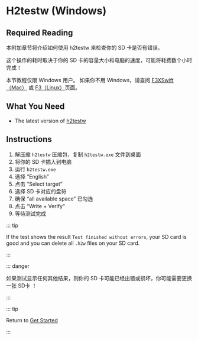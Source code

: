 # H2testw (Windows)

## Required Reading

本附加章节将介绍如何使用 h2testw 来检查你的 SD 卡是否有错误。

这个操作的耗时取决于你的 SD 卡的容量大小和电脑的速度，可能将耗费数个小时完成！

本节教程仅限 Windows 用户。 如果你不用 Windows，请查阅 [F3XSwift（Mac）](f3xswift-\(mac\)) 或 [F3（Linux）](f3-\(linux\))页面。

## What You Need

- The latest version of [h2testw](https://www.heise.de/ct/Redaktion/bo/downloads/h2testw_1.4.zip)

## Instructions

1. 解压缩 `h2testw` 压缩包，复制 `h2testw.exe` 文件到桌面
2. 将你的 SD 卡插入到电脑
3. 运行 `h2testw.exe`
4. 选择 “English”
5. 点击 “Select target”
6. 选择 SD 卡对应的盘符
7. 确保 “all available space” 已勾选
8. 点击 “Write + Verify”
9. 等待测试完成

::: tip

If the test shows the result `Test finished without errors`, your SD card is good and you can delete all `.h2w` files on your SD card.

:::

::: danger

如果测试显示任何其他结果，则你的 SD 卡可能已经出错或损坏，你可能需要更换一张 SD卡 ！

:::

::: tip

Return to [Get Started](get-started)

:::
